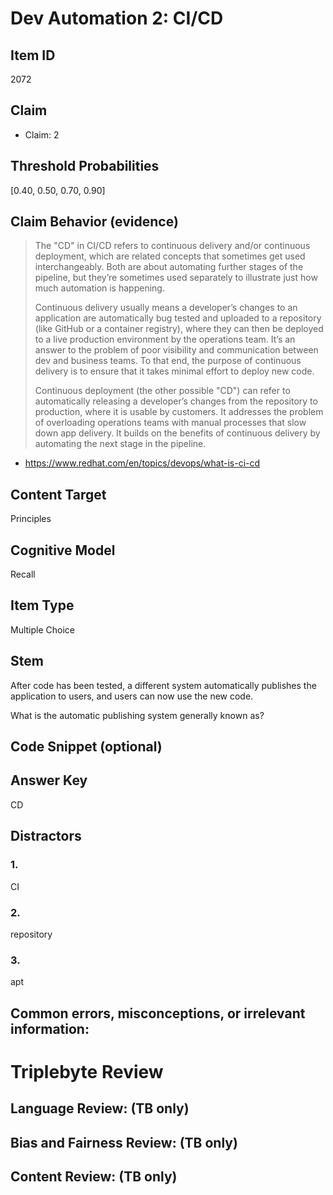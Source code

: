 # Dev Automation 2: CI/CD


## Item ID
2072

## Claim

- Claim: 2

## Threshold Probabilities

[0.40, 0.50, 0.70, 0.90]

## Claim Behavior (evidence)

> The "CD" in CI/CD refers to continuous delivery and/or continuous deployment, which are related concepts that sometimes get used interchangeably. Both are about automating further stages of the pipeline, but they’re sometimes used separately to illustrate just how much automation is happening.
>
> Continuous delivery usually means a developer’s changes to an application are automatically bug tested and uploaded to a repository (like GitHub or a container registry), where they can then be deployed to a live production environment by the operations team. It’s an answer to the problem of poor visibility and communication between dev and business teams. To that end, the purpose of continuous delivery is to ensure that it takes minimal effort to deploy new code.
>
> Continuous deployment (the other possible "CD") can refer to automatically releasing a developer’s changes from the repository to production, where it is usable by customers. It addresses the problem of overloading operations teams with manual processes that slow down app delivery. It builds on the benefits of continuous delivery by automating the next stage in the pipeline.
* https://www.redhat.com/en/topics/devops/what-is-ci-cd


## Content Target

Principles


## Cognitive Model
Recall


## Item Type
Multiple Choice


## Stem
After code has been tested, a different system automatically publishes the application to users, and users can now use the new code.

What is the automatic publishing system generally known as?


## Code Snippet (optional)



## Answer Key
CD


## Distractors
### 1.
CI


### 2.
repository


### 3.
apt


## Common errors, misconceptions, or irrelevant information:



# Triplebyte Review


## Language Review: (TB only)


## Bias and Fairness Review: (TB only)


## Content Review: (TB only)

